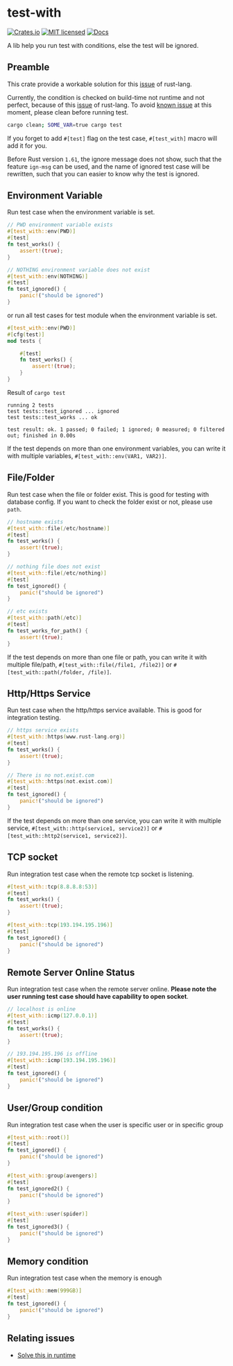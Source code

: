 # test-with
[![Crates.io][crates-badge]][crate-url]
[![MIT licensed][mit-badge]][mit-url]
[![Docs][doc-badge]][doc-url]

A lib help you run test with conditions, else the test will be ignored.

## Preamble
This crate provide a workable solution for this [issue][original-issue] of rust-lang.

Currently, the condition is checked on build-time not runtime and not perfect,
because of this [issue][original-issue] of rust-lang.
To avoid [known issue][known-issue] at this moment,
please clean before running test.
```bash
cargo clean; SOME_VAR=true cargo test
```

If you forget to add `#[test]` flag on the test case, `#[test_with]` macro will add it for you.

Before Rust version `1.61`, the ignore message does not show, such that the feature `ign-msg` can be used,
and the name of ignored test case will be rewritten, such that you can easier to know why the test is ignored.

## Environment Variable
Run test case when the environment variable is set.

```rust
// PWD environment variable exists
#[test_with::env(PWD)]
#[test]
fn test_works() {
    assert!(true);
}

// NOTHING environment variable does not exist
#[test_with::env(NOTHING)]
#[test]
fn test_ignored() {
    panic!("should be ignored")
}
```
or run all test cases for test module when the environment variable is set.
```rust
#[test_with::env(PWD)]
#[cfg(test)]
mod tests {

    #[test]
    fn test_works() {
        assert!(true);
    }
}
```

Result of `cargo test`
```text
running 2 tests
test tests::test_ignored ... ignored
test tests::test_works ... ok

test result: ok. 1 passed; 0 failed; 1 ignored; 0 measured; 0 filtered out; finished in 0.00s
```

If the test depends on more than one environment variables,
you can write it with multiple variables, `#[test_with::env(VAR1, VAR2)]`.

## File/Folder
Run test case when the file or folder exist.  This is good for testing with database config.
If you want to check the folder exist or not, please use `path`.

```rust
// hostname exists
#[test_with::file(/etc/hostname)]
#[test]
fn test_works() {
    assert!(true);
}

// nothing file does not exist
#[test_with::file(/etc/nothing)]
#[test]
fn test_ignored() {
    panic!("should be ignored")
}

// etc exists
#[test_with::path(/etc)]
#[test]
fn test_works_for_path() {
    assert!(true);
}
```

If the test depends on more than one file or path,
you can write it with multiple file/path,
`#[test_with::file(/file1, /file2)]` or `#[test_with::path(/folder, /file)]`.

## Http/Https Service
Run test case when the http/https service available.  This is good for integration testing.

```rust
// https service exists
#[test_with::https(www.rust-lang.org)]
#[test]
fn test_works() {
    assert!(true);
}

// There is no not.exist.com
#[test_with::https(not.exist.com)]
#[test]
fn test_ignored() {
    panic!("should be ignored")
}
```

If the test depends on more than one service,
you can write it with multiple service,
`#[test_with::http(service1, service2)]` or `#[test_with::http2(service1, service2)]`.

## TCP socket
Run integration test case when the remote tcp socket is listening.

```rust
#[test_with::tcp(8.8.8.8:53)]
#[test]
fn test_works() {
    assert!(true);
}

#[test_with::tcp(193.194.195.196)]
#[test]
fn test_ignored() {
    panic!("should be ignored")
}
```

## Remote Server Online Status
Run integration test case when the remote server online.
**Please note the user running test case should have capability to open socket**.

```rust
// localhost is online
#[test_with::icmp(127.0.0.1)]
#[test]
fn test_works() {
    assert!(true);
}

// 193.194.195.196 is offline
#[test_with::icmp(193.194.195.196)]
#[test]
fn test_ignored() {
    panic!("should be ignored")
}
```

## User/Group condition
Run integration test case when the user is specific user or in specific group
```rust
#[test_with::root()]
#[test]
fn test_ignored() {
    panic!("should be ignored")
}

#[test_with::group(avengers)]
#[test]
fn test_ignored2() {
    panic!("should be ignored")
}

#[test_with::user(spider)]
#[test]
fn test_ignored3() {
    panic!("should be ignored")
}
```

## Memory condition
Run integration test case when the memory is enough
```rust
#[test_with::mem(999GB)]
#[test]
fn test_ignored() {
    panic!("should be ignored")
}
```

## Relating issues
* [Solve this in runtime][original-issue]

[crates-badge]: https://img.shields.io/crates/v/test-with.svg
[crate-url]: https://crates.io/crates/test-with
[mit-badge]: https://img.shields.io/badge/license-MIT-blue.svg
[mit-url]: https://github.com/yanganto/test-with/blob/readme/LICENSE
[doc-badge]: https://img.shields.io/badge/docs-rs-orange.svg
[doc-url]: https://docs.rs/test-with/latest/test_with/
[original-issue]: https://github.com/rust-lang/rust/issues/68007
[rust-pre-rfc]: https://internals.rust-lang.org/t/pre-rfc-provide-ignore-message-when-the-test-ignored/15904
[known-issue]: https://github.com/yanganto/test-with/issues/18
